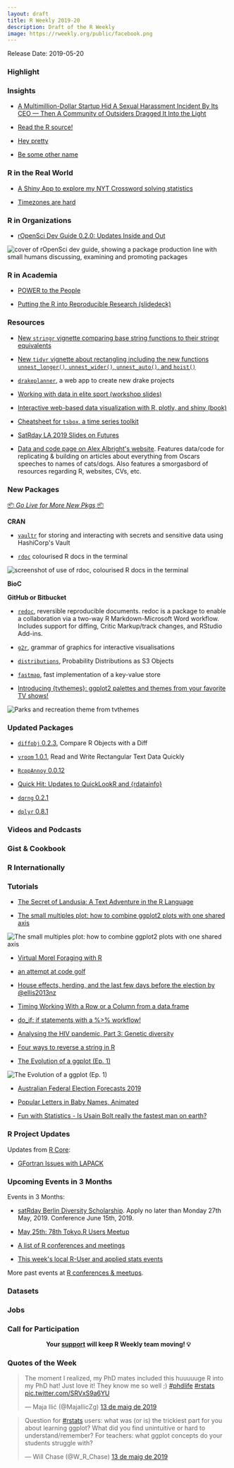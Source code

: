 ```yaml
---
layout: draft
title: R Weekly 2019-20
description: Draft of the R Weekly
image: https://rweekly.org/public/facebook.png
---
```


Release Date: 2019-05-20

###  Highlight



### Insights

+ [A Multimillion-Dollar Startup Hid A Sexual Harassment Incident By Its CEO — Then A Community of Outsiders Dragged It Into the Light](https://www.buzzfeednews.com/article/daveyalba/datacamp-sexual-harassment-metoo-tech-startup)

+ [Read the R source!](https://blog.r-hub.io/2019/05/14/read-the-source/)

+ [Hey pretty](https://djnavarro.net/post/hey-pretty/)

+ [Be some other name](https://djnavarro.net/post/be-some-other-name/)

### R in the Real World

+ [A Shiny App to explore my NYT Crossword solving statistics](https://aschep.shinyapps.io/crosswordapp/)

+ [Timezones are hard](http://www.citizen-statistician.org/2019/05/timezones-are-hard/)


###  R in Organizations

+ [rOpenSci Dev Guide 0.2.0: Updates Inside and Out](https://ropensci.org/blog/2019/05/16/dev-guide-update/)

![cover of rOpenSci dev guide, showing a package production line with small humans discussing, examining and promoting packages](https://raw.githubusercontent.com/rweekly/image/master/2019-05-20/ropensci_dev_guide_cover.png)

###  R in Academia

+ [POWER to the People](https://ropensci.org/blog/2019/05/14/nasapower/)

+ [Putting the R into Reproducible Research (slidedeck)](https://annakrystalli.me/talks/r-in-repro-research.html#1)

###  Resources

+ [New `stringr` vignette comparing base string functions to their stringr equivalents](https://stringr.tidyverse.org/articles/from-base.html)

+ [New `tidyr` vignette about rectangling including the new functions `unnest_longer()`, `unnest_wider()`, `unnest_auto()`, and `hoist()`](https://tidyr.tidyverse.org/dev/articles/rectangle.html)

+ [`drakeplanner`](https://github.com/wlandau/drakeplanner), a web app to create new drake projects

+ [Working with data in elite sport (workshop slides)](https://jacquietran.github.io/2019_may_rladies_akl/R/#1)

+ [Interactive web-based data visualization with R, plotly, and shiny (book)](https://plotly-r.com/)

+ [Cheatsheet for `tsbox`, a time series toolkit](https://github.com/rstudio/cheatsheets/raw/master/tsbox.pdf)

+ [SatRday LA 2019 Slides on Futures](https://www.jottr.org/2019/05/16/future-satrdayla2019-slides/)

+ [Data and code page on Alex Albright's website](https://thelittledataset.com/data_code/). Features data/code for replicating & building on articles about everything from Oscars speeches to names of cats/dogs. Also features a smorgasbord of resources regarding R, websites, CVs, etc. 


###  New Packages

<p class="added-hostname"><a href="https://rweekly.org/live" target="_blank" class="externalLink">📦 <i>Go Live for More New Pkgs</i> 📦</a></p>

**CRAN**

+ [`vaultr`](https://reside-ic.github.io/blog/vaultr-1.0.2/) for storing and interacting with secrets and sensitive data using HashiCorp's Vault

+ [`rdoc`](https://github.com/mdequeljoe/rdoc) colourised R docs in the terminal

![screenshot of use of rdoc, colourised R docs in the terminal](https://raw.githubusercontent.com/rweekly/image/master/2019-05-20/rdoc.jpg)

**BioC**

**GitHub or Bitbucket**

+ [`redoc`](https://noamross.github.io/redoc/), reversible reproducible documents. redoc is a package to enable a collaboration via a two-way R Markdown-Microsoft Word workflow. Includes support for diffing, Critic Markup/track changes, and RStudio Add-ins.

+ [`g2r`](https://g2r.dev/), grammar of graphics for interactive visualisations

+ [`distributions`](https://alexpghayes.github.io/distributions/), Probability Distributions as S3 Objects

+ [`fastmap`](https://r-lib.github.io/fastmap/), fast implementation of a key-value store

+ [Introducing {tvthemes}: ggplot2 palettes and themes from your favorite TV shows!](https://ryo-n7.github.io/2019-05-16-introducing-tvthemes-package/)

![Parks and recreation theme from tvthemes](https://raw.githubusercontent.com/rweekly/image/master/2019-05-20/tv-themes.png)

### Updated Packages

+ [`diffobj` 0.2.3](https://github.com/brodieG/diffobj), Compare R Objects with a Diff 

+ [`vroom` 1.0.1](http://vroom.r-lib.org/news/index.html#vroom-1-0-1), Read and Write Rectangular Text Data Quickly

+ [`RcppAnnoy` 0.0.12](http://dirk.eddelbuettel.com/blog/2019/05/12#rcppannoy_0.0.12)

+ [Quick Hit: Updates to QuickLookR and {rdatainfo}](https://rud.is/b/2019/05/12/quick-hit-updates-to-quicklookr-and-rdatainfo/)

+ [`dqrng` 0.2.1](https://stubner.me/post/2019/dqrng-v0-2-1/)

+ [`dplyr` 0.8.1](https://www.tidyverse.org/articles/2019/05/dplyr-0-8-1/)

###  Videos and Podcasts



### Gist & Cookbook



### R Internationally



###  Tutorials

+ [The Secret of Landusia: A Text Adventure in the R Language](https://lucidmanager.org/text-adventure/)

+ [The small multiples plot: how to combine ggplot2 plots with one shared axis](https://aosmith.rbind.io/2019/05/13/small-multiples-plot/)

![The small multiples plot: how to combine ggplot2 plots with one shared axis](https://raw.githubusercontent.com/rweekly/image/master/2019-05-20/multiple-plots.png)

+ [Virtual Morel Foraging with R](https://rviews.rstudio.com/2019/05/13/virtual-morel-foraging-with-r/)

+ [an attempt at code golf](https://xianblog.wordpress.com/2019/05/15/an-attempt-at-code-golf/)

+ [House effects, herding, and the last few days before the election by @ellis2013nz](http://freerangestats.info/blog/2019/05/15/polls-misc)

+ [Timing Working With a Row or a Column from a data.frame](http://www.win-vector.com/blog/2019/05/timing-working-with-a-row-or-a-column-from-a-data-frame/)

+ [do_if: if statements with a %>% workflow!](http://www.favstats.eu/post/do_if/)

+ [Analysing the HIV pandemic, Part 3: Genetic diversity](https://rviews.rstudio.com/2019/05/16/pipeline-for-analysing-hiv-part-3/)

+ [Four ways to reverse a string in R](https://theautomatic.net/2019/05/17/four-ways-to-reverse-a-string-in-r/)

+ [The Evolution of a ggplot (Ep. 1)](https://cedricscherer.netlify.com/2019/05/17/the-evolution-of-a-ggplot-ep.-1/)

![The Evolution of a ggplot (Ep. 1)](https://cdn.jsdelivr.net/gh/rweekly/image/master/2019-05-20/evol-ggplot-1.gif)

+ [Australian Federal Election Forecasts 2019](http://freerangestats.info/elections/oz/index.html)

+ [Popular Letters in Baby Names, Animated](https://www.garrickadenbuie.com/blog/popular-letters-in-babynames/)

+ [Fun with Statistics - Is Usain Bolt really the fastest man on earth?](https://radmuzom.com/2019/05/18/fun-with-statistics-is-usain-bolt-really-the-fastest-man-on-earth/)

<!--<div class="post-more-begi
n></div><div class="post-more-end"></div>-->

###  R Project Updates

Updates from [R Core](http://developer.r-project.org/blosxom.cgi/R-devel/NEWS):

+ [GFortran Issues with LAPACK](https://developer.r-project.org/Blog/public/2019/05/15/gfortran-issues-with-lapack/)


###  Upcoming Events in 3 Months

Events in 3 Months:

+ [satRday Berlin Diversity Scholarship](https://berlin2019.satrdays.org/scholarships/). Apply no later than Monday 27th May, 2019. Conference June 15th, 2019.

+ [May 25th: 78th Tokyo.R Users Meetup](https://tokyor.connpass.com/event/130254/)

+ [A list of R conferences and meetings](https://jumpingrivers.github.io/meetingsR/events.html)

+ [This week's local R-User and applied stats events](https://community.rstudio.com/c/irl)

More past events at [R conferences & meetups](https://conf.rweekly.org).

### Datasets




### Jobs




###  Call for Participation

<p class="hide-support added-hostname support-rweekly" style="text-align: center;font-weight: bold;">Your <a class="non-visited externalLink" href="https://www.patreon.com/rweekly" onclick="pas(this)">support</a> will keep R Weekly team moving! 💡</p>

###  Quotes of the Week

<blockquote class="twitter-tweet" data-lang="ca"><p lang="en" dir="ltr">The moment I realized, my PhD mates included this huuuuuge R into my PhD hat! Just love it! They know me so well ;) <a href="https://twitter.com/hashtag/phdlife?src=hash&amp;ref_src=twsrc%5Etfw">#phdlife</a> <a href="https://twitter.com/hashtag/rstats?src=hash&amp;ref_src=twsrc%5Etfw">#rstats</a> <a href="https://t.co/SRVxS9a6YU">pic.twitter.com/SRVxS9a6YU</a></p>&mdash; Maja Ilić (@MajaIlicZg) <a href="https://twitter.com/MajaIlicZg/status/1127932778429997058?ref_src=twsrc%5Etfw">13 de maig de 2019</a></blockquote>

<blockquote class="twitter-tweet" data-lang="ca"><p lang="en" dir="ltr">Question for <a href="https://twitter.com/hashtag/rstats?src=hash&amp;ref_src=twsrc%5Etfw">#rstats</a> users: what was (or is) the trickiest part for you about learning ggplot? What did you find unintuitive or hard to understand/remember? For teachers: what ggplot concepts do your students struggle with?</p>&mdash; Will Chase (@W_R_Chase) <a href="https://twitter.com/W_R_Chase/status/1127952758877802497?ref_src=twsrc%5Etfw">13 de maig de 2019</a></blockquote>


